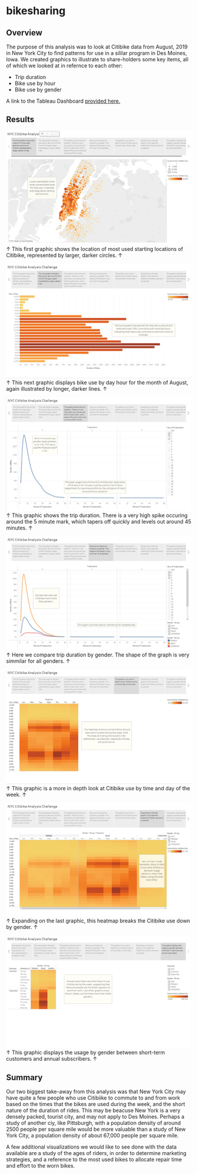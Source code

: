 # bikesharing

## Overview

The purpose of this analysis was to look at Citibike data from August, 2019 in New York City to find patterns for use in a sililar program in Des Moines, Iowa. We created graphics to illustrate to share-holders some key items, all of which we looked at in refernce to each other:

- Trip duration 
- Bike use by hour
- Bike use by gender

A link to the Tableau Dashboard [provided here.](https://public.tableau.com/profile/mike.blanchard#!/vizhome/NYCCitibikeAnalysisChallenge_16172250478290/NYCCitibikeAnalysisChallenge)

## Results

![](https://github.com/Mikeblanchard/bikesharing/blob/main/Resources/bikeshare1.png)
&#8593; This first graphic shows the location of most used starting locations of Citibike, represented by larger, darker circles. &#8593;

![](https://github.com/Mikeblanchard/bikesharing/blob/main/Resources/bikeshare2.png)
&#8593; This next graphic displays bike use by day hour for the month of August, again illustrated by longer, darker lines. &#8593;

![](https://github.com/Mikeblanchard/bikesharing/blob/main/Resources/bikeshare3.png)
&#8593; This graphic shows the trip duration. There is a very high spike occuring around the 5 minute mark, which tapers off quickly and levels out around 45 minutes. &#8593;

![](https://github.com/Mikeblanchard/bikesharing/blob/main/Resources/bikeshare4.png)
&#8593; Here we compare trip duration by gender. The shape of the graph is very simmilar for all genders. &#8593;

![](https://github.com/Mikeblanchard/bikesharing/blob/main/Resources/bikeshare5.png)
&#8593; This graphic is a more in depth look at Citibike use by time and day of the week. &#8593;

![](https://github.com/Mikeblanchard/bikesharing/blob/main/Resources/bikeshare6.png)
&#8593; Expanding on the last graphic, this heatmap breaks the Citibike use down by gender. &#8593;

![](https://github.com/Mikeblanchard/bikesharing/blob/main/Resources/bikeshare7.png)
&#8593; This graphic displays the usage by gender between short-term customers and annual subscribers. &#8593;

## Summary

Our two biggest take-away from this analysis was that New York City may have quite a few people who use Citibiike to commute to and from work based on the times that the bikes are used during the week, and the short nature of the duration of rides. This may be beacuse New York is a very densely packed, tourist city, and may not apply to Des Moines. Perhaps a study of another ciy, like Pittsburgh, with a population density of around 2500 people per square mile would be more valuable than a study of New York City, a population density of about 67,000 people per square mile. 

A few additional visualizations we would like to see done with the data available are a study of the ages of riders, in order to determine marketing strategies, and a reference to the most used bikes to allocate repair time and effort to the worn bikes. 
